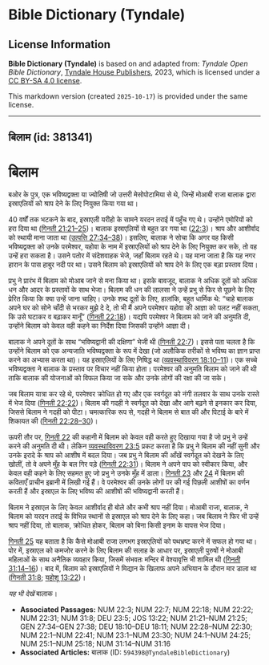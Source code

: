 # Bible Dictionary (Tyndale)

## License Information

**Bible Dictionary (Tyndale)** is based on and adapted from: _Tyndale Open Bible Dictionary_, [Tyndale House Publishers](https://tyndaleopenresources.com/), 2023, which is licensed under a [CC BY-SA 4.0 license](https://creativecommons.org/licenses/by-sa/4.0/legalcode.en).

This markdown version (created `2025-10-17`) is provided under the same license.



--------------------------------

## बिलाम (id: 381341)

बिलाम
=====

बओर के पुत्र, एक भविष्यद्वक्ता या ज्योतिषी जो उत्तरी मेसोपोटामिया से थे, जिन्हें मोआबी राजा बालाक द्वारा इस्राएलियों को श्राप देने के लिए नियुक्त किया गया था।

40 वर्षों तक भटकने के बाद, इस्राएली यरीहो के सामने यरदन तराई में पहुँच गए थे। उन्होंने एमोरियों को हरा दिया था ([गिनती 21:21–25](https://ref.ly/Num21:21-Num21:25))। बालाक इस्राएलियों से बहुत डर गया था ([22:3](https://ref.ly/Num22:3))। श्राप और आशीर्वाद को स्थायी माना जाता था ([उत्पत्ति 27:34–38](https://ref.ly/Gen27:34-Gen27:38))। इसलिए, बालाक ने सोचा कि अगर वह किसी भविष्यद्वक्ता को उनके परमेश्वर, यहोवा के नाम में इस्राएलियों को श्राप देने के लिए नियुक्त कर सके, तो वह उन्हें हरा सकता है। उसने पतोर में संदेशवाहक भेजे, जहाँ बिलाम रहते थे। यह माना जाता है कि यह नगर हारान के पास हाबुर नदी पर था। उसने बिलाम को इस्राएलियों को श्राप देने के लिए एक बड़ा प्रस्ताव दिया।

प्रभु ने प्रारंभ में बिलाम को मोआब जाने से मना किया था। इसके बावजूद, बालाक ने अधिक दूतों को अधिक धन और आदर के प्रस्तावों के साथ भेजा। बिलाम की धन की लालसा ने उन्हें प्रभु से फिर से पूछने के लिए प्रेरित किया कि क्या उन्हें जाना चाहिए। उनके शब्द दूतों के लिए, हालांकि, बहुत धार्मिक थे: “चाहे बालाक अपने घर को सोने चाँदी से भरकर मुझे दे दे, तो भी मैं अपने परमेश्वर यहोवा की आज्ञा को पलट नहीं सकता, कि उसे घटाकर व बढ़ाकर मानूँ” ([गिनती 22:18](https://ref.ly/Num22:18))। यद्यपि परमेश्वर ने बिलाम को जाने की अनुमति दी, उन्होंने बिलाम को केवल वही कहने का निर्देश दिया जिसकी उन्होंने आज्ञा दी।

बालाक ने अपने दूतों के साथ “भविष्यद्वानी की दक्षिणा” भेजी थी ([गिनती 22:7](https://ref.ly/Num22:7))। इससे पता चलता है कि उन्होंने बिलाम को एक अन्यजाति भविष्यद्वक्ता के रूप में देखा (जो अलौकिक तरीकों से भविष्य का ज्ञान प्राप्त करने का अभ्यास करता था)। यह इस्राएलियों के लिए निषिद्ध था ([व्यवस्थाविवरण 18:10–11](https://ref.ly/Deut18:10-Deut18:11))। एक सच्चे भविष्यद्वक्ता ने बालाक के प्रस्ताव पर विचार नहीं किया होता। परमेश्वर की अनुमति बिलाम को जाने की थी ताकि बालाक की योजनाओं को विफल किया जा सके और उनके लोगों की रक्षा की जा सके।

जब बिलाम यात्रा कर रहे थे, परमेश्वर क्रोधित हो गए और एक स्वर्गदूत को नंगी तलवार के साथ उनके रास्ते में भेज दिया ([गिनती 22:22](https://ref.ly/Num22:22))। बिलाम की गदही ने स्वर्गदूत को देखा और आगे बढ़ने से इनकार कर दिया, जिससे बिलाम ने गदही को पीटा। चमत्कारिक रूप से, गदही ने बिलाम से बात की और पिटाई के बारे में शिकायत की ([गिनती 22:28–30](https://ref.ly/Num22:28-Num22:30))।

ऊपरी तौर पर, [गिनती 22](https://ref.ly/Num22:1-Num22:41) की कहानी में बिलाम को केवल वही करते हुए दिखाया गया है जो प्रभु ने उन्हें करने की अनुमति दी थी। लेकिन [व्यवस्थाविवरण 23:5](https://ref.ly/Deut23:5) प्रकट करता है कि प्रभु ने बिलाम की नहीं सुनी और उनके इरादे के श्राप को आशीष में बदल दिया। जब प्रभु ने बिलाम की आँखें स्वर्गदूत को देखने के लिए खोलीं, तो वे अपने मुँह के बल गिर पड़े ([गिनती 22:31](https://ref.ly/Num22:31))। बिलाम ने अपने पाप को स्वीकार किया, और केवल वही कहने के लिए सहमत हुए जो प्रभु ने उनके मुँह में डाला। [गिनती 23](https://ref.ly/Num23:1-Num23:30) और [24](https://ref.ly/Num24:1-Num24:25) में बिलाम की कविताएँ प्राचीन इब्रानी में लिखी गई हैं। वे परमेश्वर की उनके लोगों पर की गई पिछली आशीषों का वर्णन करती हैं और इस्राएल के लिए भविष्य की आशीषों की भविष्यद्वानी करती हैं।

बिलाम ने इस्राएल के लिए केवल आशीर्वाद ही बोले और कभी श्राप नहीं दिया। मोआबी राजा, बालाक, ने बिलाम को यरदन तराई के विभिन्न स्थानों से इस्राएल को श्राप देने के लिए कहा। जब बिलाम ने फिर भी उन्हें श्राप नहीं दिया, तो बालाक, क्रोधित होकर, बिलाम को बिना किसी इनाम के वापस भेज दिया।

[गिनती 25](https://ref.ly/Num25:1-Num25:18) यह बताता है कि कैसे मोआबी राजा लगभग इस्राएलियों को पथभ्रष्ट करने में सफल हो गया था। पोर में, इस्राएल को कमजोर करने के लिए बिलाम की सलाह के आधार पर, इस्राएली पुरुषों ने मोआबी महिलाओं के साथ अनैतिक व्यवहार किया, जिसमें संभवतः मन्दिर में वेश्यावृत्ति भी शामिल थी ([गिनती 31:14–16](https://ref.ly/Num31:14-Num31:16))। बाद में, बिलाम को इस्राएलियों ने मिद्यान के खिलाफ अपने अभियान के दौरान मार डाला था ([गिनती 31:8](https://ref.ly/Num31:8); [यहोशू 13:22](https://ref.ly/Josh13:22))।

*यह भी देखें* बालाक।

* **Associated Passages:** NUM 22:3; NUM 22:7; NUM 22:18; NUM 22:22; NUM 22:31; NUM 31:8; DEU 23:5; JOS 13:22; NUM 21:21–NUM 21:25; GEN 27:34–GEN 27:38; DEU 18:10–DEU 18:11; NUM 22:28–NUM 22:30; NUM 22:1–NUM 22:41; NUM 23:1–NUM 23:30; NUM 24:1–NUM 24:25; NUM 25:1–NUM 25:18; NUM 31:14–NUM 31:16
* **Associated Articles:** बालाक (ID: `594398@TyndaleBibleDictionary`)

